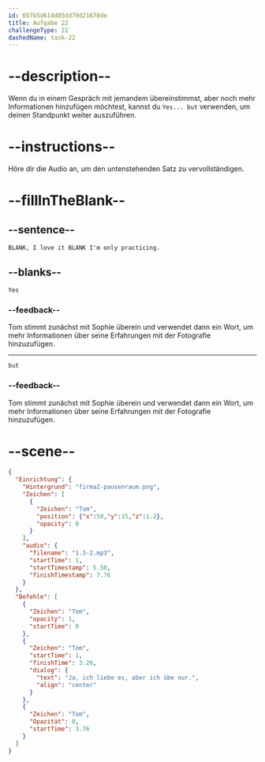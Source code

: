 ```yaml
---
id: 657b5d614d85dd79d21670de
title: Aufgabe 22
challengeType: 22
dashedName: task-22
---
```


<!-- Sophie: Hey, Tom! I saw you taking lots of pics with your cell phone outside the building. Are you into photography?

Tom: Yes, I love it, but I'm only practicing. -->

# --description--

Wenn du in einem Gespräch mit jemandem übereinstimmst, aber noch mehr Informationen hinzufügen möchtest, kannst du `Yes... but` verwenden, um deinen Standpunkt weiter auszuführen.

# --instructions--

Höre dir die Audio an, um den untenstehenden Satz zu vervollständigen.

# --fillInTheBlank--

## --sentence--

`BLANK, I love it BLANK I'm only practicing.`

## --blanks--

`Yes`

### --feedback--

Tom stimmt zunächst mit Sophie überein und verwendet dann ein Wort, um mehr Informationen über seine Erfahrungen mit der Fotografie hinzuzufügen.

---

`but`

### --feedback--

Tom stimmt zunächst mit Sophie überein und verwendet dann ein Wort, um mehr Informationen über seine Erfahrungen mit der Fotografie hinzuzufügen.

# --scene--

```json
{
  "Einrichtung": {
    "Hintergrund": "firma2-pausenraum.png",
    "Zeichen": [
      {
        "Zeichen": "Tom",
        "position": {"x":50,"y":15,"z":1.2},
        "opacity": 0
      }
    ],
    "audio": {
      "filename": "1.3-2.mp3",
      "startTime": 1,
      "startTimestamp": 5.50,
      "finishTimestamp": 7.76
    }
  },
  "Befehle": [
    {
      "Zeichen": "Tom",
      "opacity": 1,
      "startTime": 0
    },
    {
      "Zeichen": "Tom",
      "startTime": 1,
      "finishTime": 3.26,
      "dialog": {
        "text": "Ja, ich liebe es, aber ich übe nur.",
        "align": "center"
      }
    },
    {
      "Zeichen": "Tom",
      "Opazität": 0,
      "startTime": 3.76
    }
  ]
}
```
